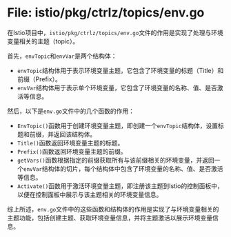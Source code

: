 # File: istio/pkg/ctrlz/topics/env.go

在Istio项目中，`istio/pkg/ctrlz/topics/env.go`文件的作用是实现了处理与环境变量相关的主题（topic）。

首先，`envTopic`和`envVar`是两个结构体：
- `envTopic`结构体用于表示环境变量主题，它包含了环境变量的标题（Title）和前缀（Prefix）。
- `envVar`结构体用于表示单个环境变量，它包含了环境变量的名称、值、是否激活等信息。

然后，以下是`env.go`文件中的几个函数的作用：

- `EnvTopic()`函数用于创建环境变量主题，即创建一个`envTopic`结构体，设置标题和前缀，并返回该结构体。
- `Title()`函数返回环境变量主题的标题。
- `Prefix()`函数返回环境变量主题的前缀。
- `getVars()`函数根据指定的前缀获取所有与该前缀相关的环境变量，并返回一个`envVar`结构体的切片，每个结构体中包含了环境变量的名称、值、是否激活等信息。
- `Activate()`函数用于激活环境变量主题，即注册该主题到Istio的控制面板中，以便在控制面板中展示与该主题相关的环境变量信息。

综上所述，`env.go`文件中的这些函数和结构体的作用是实现了与环境变量相关的主题功能，包括创建主题、获取环境变量信息，并将主题激活以展示环境变量信息。


